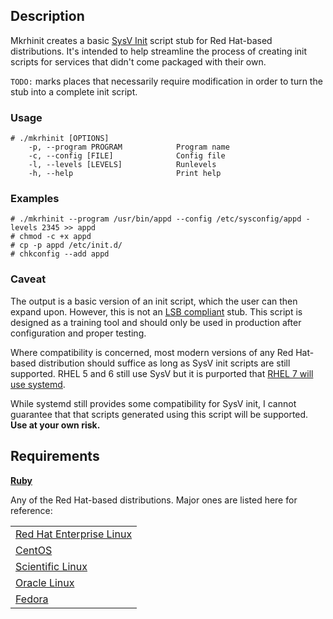 ## Description
Mkrhinit creates a basic [SysV Init](http://en.wikipedia.org/wiki/Sysvinit) script stub for Red Hat-based distributions. It's intended to help streamline the process of creating init scripts for services that didn't come packaged with their own.

`TODO:` marks places that necessarily require modification in order to turn the stub into a complete init script.

### Usage
    # ./mkrhinit [OPTIONS]    
        -p, --program PROGRAM            Program name
        -c, --config [FILE]              Config file
        -l, --levels [LEVELS]            Runlevels
        -h, --help                       Print help


### Examples
    # ./mkrhinit --program /usr/bin/appd --config /etc/sysconfig/appd -levels 2345 >> appd
    # chmod -c +x appd
    # cp -p appd /etc/init.d/
    # chkconfig --add appd 

### Caveat
The output is a basic version of an init script, which the user can then expand upon. However, this is not an [LSB compliant](http://refspecs.linuxbase.org/LSB_3.1.1/LSB-Core-generic/LSB-Core-generic/iniscrptact.html) stub. This script is designed as a training tool and should only be used in production after configuration and proper testing.

Where compatibility is concerned, most modern versions of any Red Hat-based distribution should suffice as long as SysV init scripts are still supported. RHEL 5 and 6 still use SysV but it is purported that [RHEL 7 will use systemd](http://www.h-online.com/open/slideshow/bilderstrecke_1631968.html?back=1631791;back_page=1;image=5). 

While systemd still provides some compatibility for SysV init, I cannot guarantee that that scripts generated using this script will be supported. **Use at your own risk.**

## Requirements

**[Ruby](http://www.ruby-lang.org/en/)**  

Any of the Red Hat-based distributions. Major ones are listed here for reference:

<table>
	<tr><td><a href="http://www.redhat.com/">Red Hat Enterprise Linux</a></td></tr>
	<tr><td><a href="http://centos.org/">CentOS</a></td></tr>
	<tr><td><a href="https://www.scientificlinux.org/">Scientific Linux</a></td></tr>
	<tr><td><a href="http://linux.oracle.com/">Oracle Linux</a></td></tr>
	<tr><td><a href="http://fedoraproject.org/">Fedora</a></td></tr>
</table>